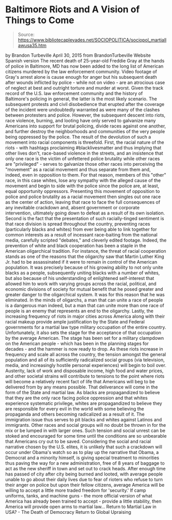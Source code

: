 # Baltimore Riots and A Vision of Things to Come

> Source: https://www.bibliotecapleyades.net/SOCIOPOLITICA/sociopol_martiallawusa35.htm

by Brandon Turbeville April 30, 2015
from BrandonTurbeville Website
Spanish version
The recent death of 25-year-old Freddie Gray at the hands of police in Baltimore, MD has now been added to the long list of American citizens murdered by the law enforcement community.
Video footage of Gray's arrest alone is cause enough for anger but his subsequent death after wounds inflicted by police - while not on video - are an atrocious case of neglect at best and outright torture and murder at worst.
Given the track record of the U.S. law enforcement community and the history of Baltimore's policing in general, the latter is the most likely scenario. The subsequent protests and civil disobedience that erupted after the coverage of the incident were undoubtedly warranted as were many of the clashes between protesters and police.
However, the subsequent descent into riots, race violence, burning, and looting have only served to galvanize many Americans into support for brutal policing, divide races against one another, and further destroy the neighborhoods and communities of the very people being oppressed by the police. The result of the devolution of such a movement into racial components is threefold. First, the racial nature of the riots - with hashtags proclaiming #blacklivesmatter and thus implying that other lives don't, race-based violence in the streets, and an insistence that only one race is the victim of unfettered police brutality while other races are "privileged" - serves to galvanize those other races into perceiving the "movement" as a racial movement and thus separate from them and, indeed, even in opposition to them.
For that reason, members of this "other" race, in this case whites, lose any sympathy with the alleged cause of the movement and begin to side with the police since the police are, at least, equal opportunity oppressors. Presenting this movement of opposition to police and police brutality as a racial movement then singles out one race as the center of action, leaving that race to face the full consequences of any inevitable crackdown and, absent government or corporate intervention, ultimately going down to defeat as a result of its own isolation. Second is the fact that the presentation of such racially-tinged sentiment is that race division is spread throughout the country, preventing races (particularly blacks and whites) from ever being able to link together for common interests as a result of incessant race-baiting from the national media, carefully scripted "debates," and cleverly edited footage.
Indeed, the prevention of white and black cooperation has been a staple in the American oligarchical tradition. For instance, the threat of racial cooperation stands as one of the reasons that the oligarchy saw that Martin Luther King Jr. had to be assassinated if it were to remain in control of the American population.
It was precisely because of his growing ability to not only unite blacks as a people, subsequently uniting blacks with a number of whites, but also because of his understanding of enlightened self-interest that allowed him to work with varying groups across the racial, political, and economic divisions of society for mutual benefit that he posed greater and greater danger to the oligarchical system.
It was for this reason that he was eliminated.
In the minds of oligarchs, a man that can unite a race of people is a dangerous man indeed, but a man that can unite more than one race of people is an enemy that represents an end to the oligarchy. Lastly, the increasing frequency of riots in major cities across America along with their racial makeup provide ample justification by the State and Federal governments for a martial law type military occupation of the entire country.
Unfortunately, it also sets the stage for the acceptance of that occupation by the average American. The stage has been set for a military clampdown on the American people - which has been in the planning stages for decades - and the hammer is now ready to drop.
As these riots increase in frequency and scale all across the country, the tension amongst the general population and all of its sufficiently radicalized social groups (via television, media, and increasingly hostile personal experiences) will begin to boil over.
Austerity, lack of work and disposable income, high food and water prices, and other societal strains will contribute to tensions to the point where riots will become a relatively recent fact of life that Americans will beg to be delivered from by any means possible.
That deliverance will come in the form of the State and martial law. As blacks are propagandized to believe that they are the only race facing police oppression and that whites experience systematic privilege, whites are propagandized to believe they are responsible for every evil in the world with some believing the propaganda and others becoming radicalized as a result of it.
The immigration issue thus serves to pit blacks and whites against Latinos and immigrants. Other races and social groups will no doubt be thrown in for the mix or be lumped in with larger ones. Such tension and social unrest can be stoked and encouraged for some time until the conditions are so unbearable that Americans cry out to be saved.
Considering the social and racial narrative chosen by the U.S. elites, it is unlikely that such a crackdown will occur under Obama's watch so as to play up the narrative that Obama, a Democrat and a minority himself, is giving special treatment to minorities thus paving the way for a new administration, free of 8 years of baggage to act as the new sheriff in town and set out to crack heads. After enough time has passed of city after city being burned and looted, with average people unable to go about their daily lives due to fear of rioters who refuse to turn their anger on police but upon their fellow citizens, average America will be willing to accept a little more traded freedom for 'security.' If camp uniforms, tanks, and machine guns - the more official version of what America has already been trained to accept - provide a little stability, then America will provide open arms to martial law...
Return to Martial Law in USA? - The Death of Democracy
Return to Global Upraising
